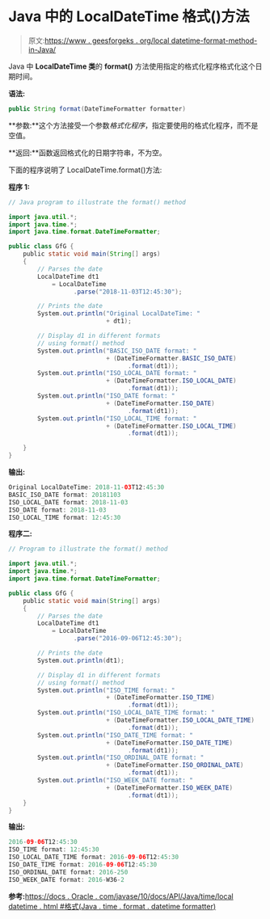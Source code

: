 # Java 中的 LocalDateTime 格式()方法

> 原文:[https://www . geesforgeks . org/local datetime-format-method-in-Java/](https://www.geeksforgeeks.org/localdatetime-format-method-in-java/)

Java 中 **LocalDateTime 类**的 **format()** 方法使用指定的格式化程序格式化这个日期时间。

**语法:**

```java
public String format(DateTimeFormatter formatter)

```

**参数:**这个方法接受一个参数*格式化程序*，指定要使用的格式化程序，而不是空值。

**返回:**函数返回格式化的日期字符串，不为空。

下面的程序说明了 LocalDateTime.format()方法:

**程序 1:**

```java
// Java program to illustrate the format() method

import java.util.*;
import java.time.*;
import java.time.format.DateTimeFormatter;

public class GfG {
    public static void main(String[] args)
    {
        // Parses the date
        LocalDateTime dt1
            = LocalDateTime
                  .parse("2018-11-03T12:45:30");

        // Prints the date
        System.out.println("Original LocalDateTime: "
                           + dt1);

        // Display d1 in different formats
        // using format() method
        System.out.println("BASIC_ISO_DATE format: "
                           + (DateTimeFormatter.BASIC_ISO_DATE)
                                 .format(dt1));
        System.out.println("ISO_LOCAL_DATE format: "
                           + (DateTimeFormatter.ISO_LOCAL_DATE)
                                 .format(dt1));
        System.out.println("ISO_DATE format: "
                           + (DateTimeFormatter.ISO_DATE)
                                 .format(dt1));
        System.out.println("ISO_LOCAL_TIME format: "
                           + (DateTimeFormatter.ISO_LOCAL_TIME)
                                 .format(dt1));

    }
}
```

**输出:**

```java
Original LocalDateTime: 2018-11-03T12:45:30
BASIC_ISO_DATE format: 20181103
ISO_LOCAL_DATE format: 2018-11-03
ISO_DATE format: 2018-11-03
ISO_LOCAL_TIME format: 12:45:30

```

**程序二:**

```java
// Program to illustrate the format() method

import java.util.*;
import java.time.*;
import java.time.format.DateTimeFormatter;

public class GfG {
    public static void main(String[] args)
    {
        // Parses the date
        LocalDateTime dt1
            = LocalDateTime
                  .parse("2016-09-06T12:45:30");

        // Prints the date
        System.out.println(dt1);

        // Display d1 in different formats
        // using format() method
        System.out.println("ISO_TIME format: "
                           + (DateTimeFormatter.ISO_TIME)
                                 .format(dt1));
        System.out.println("ISO_LOCAL_DATE_TIME format: "
                           + (DateTimeFormatter.ISO_LOCAL_DATE_TIME)
                                 .format(dt1));
        System.out.println("ISO_DATE_TIME format: "
                           + (DateTimeFormatter.ISO_DATE_TIME)
                                 .format(dt1));
        System.out.println("ISO_ORDINAL_DATE format: "
                           + (DateTimeFormatter.ISO_ORDINAL_DATE)
                                 .format(dt1));
        System.out.println("ISO_WEEK_DATE format: "
                           + (DateTimeFormatter.ISO_WEEK_DATE)
                                 .format(dt1));
    }
}
```

**输出:**

```java
2016-09-06T12:45:30
ISO_TIME format: 12:45:30
ISO_LOCAL_DATE_TIME format: 2016-09-06T12:45:30
ISO_DATE_TIME format: 2016-09-06T12:45:30
ISO_ORDINAL_DATE format: 2016-250
ISO_WEEK_DATE format: 2016-W36-2

```

**参考:**[https://docs . Oracle . com/javase/10/docs/API/Java/time/local datetime . html #格式(Java . time . format . datetime formatter)](https://docs.oracle.com/javase/10/docs/api/java/time/LocalDateTime.html#format(java.time.format.DateTimeFormatter))